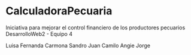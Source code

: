 # CalculadoraPecuaria
Iniciativa para mejorar el control financiero de los productores pecuarios
DesarrolloWeb2 - Equipo 4

Luisa Fernanda Carmona
Sandro
Juan Camilo
Angie
Jorge
